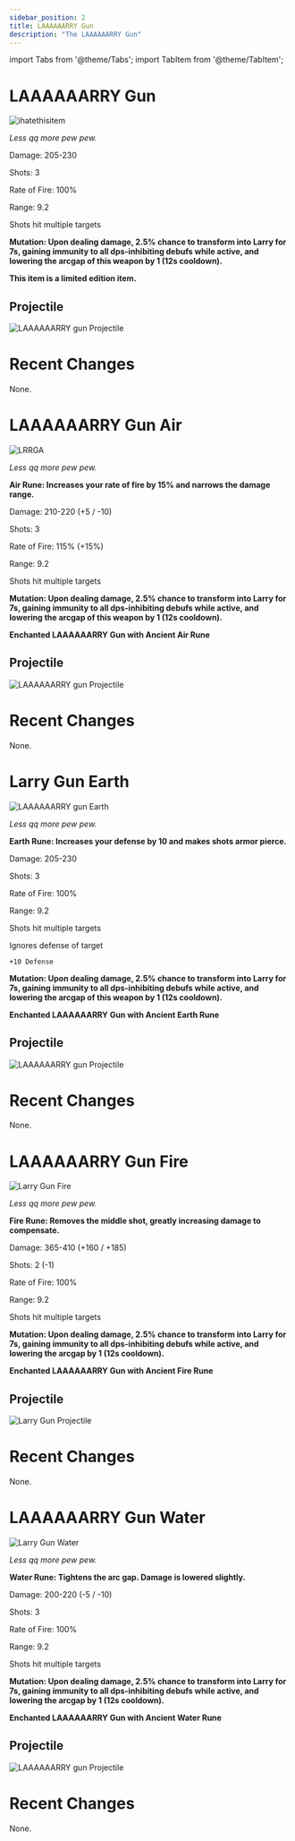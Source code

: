 ```yaml
---
sidebar_position: 2
title: LAAAAAARRY Gun
description: "The LAAAAAARRY Gun"
---
```


import Tabs from '@theme/Tabs';
import TabItem from '@theme/TabItem';

<Tabs>
  <TabItem value="LAAAAAARRY Gun" label="LAAAAAARRY Gun" default>

# LAAAAAARRY Gun

![ihatethisitem](https://vwiki.valorserver.com/api/item/picture/LAAAAAARRY%20gun)  

<i>Less qq more pew pew.</i>  


Damage: 205-230

Shots: 3  

Rate of Fire: 100%  

Range: 9.2  

Shots hit multiple targets  

**Mutation: Upon dealing damage, 2.5% chance to transform into Larry for 7s, gaining immunity to all dps-inhibiting debufs while active, and lowering the arcgap of this weapon by 1 (12s cooldown).**

**This item is a limited edition item.**

## Projectile

![LAAAAAARRY gun Projectile](https://raw.githubusercontent.com/Terracidal/Gifs/refs/heads/main/9i2wvn.gif)

# Recent Changes
None.

  </TabItem>
  <TabItem value="Air" label="Air">

# LAAAAAARRY Gun Air

![LRRGA](https://vwiki.valorserver.com/api/item/picture/LAAAAAARRY%20gun%20Air)  

<i>Less qq more pew pew.</i>  

**Air Rune: Increases your rate of fire by 15% and narrows the damage range.**


Damage: 210-220 (+5 / -10) 

Shots: 3  

Rate of Fire: 115% (+15%)  

Range: 9.2  

Shots hit multiple targets  

**Mutation: Upon dealing damage, 2.5% chance to transform into Larry for 7s, gaining immunity to all dps-inhibiting debufs while active, and lowering the arcgap of this weapon by 1 (12s cooldown).**

**Enchanted LAAAAAARRY Gun with Ancient Air Rune**

## Projectile

![LAAAAAARRY gun Projectile](https://raw.githubusercontent.com/Terracidal/Gifs/refs/heads/main/9i2x7w.gif)

# Recent Changes
None.

  </TabItem>
  <TabItem value="Earth" label="Earth">

# Larry Gun Earth 

![LAAAAAARRY gun Earth](https://vwiki.valorserver.com/api/item/picture/LAAAAAARRY%20gun%20Earth)  

<i>Less qq more pew pew.</i>

**Earth Rune: Increases your defense by 10 and makes shots armor pierce.**


Damage: 205-230    

Shots: 3 

Rate of Fire: 100%  

Range: 9.2  

Shots hit multiple targets  

Ignores defense of target

    +10 Defense

**Mutation: Upon dealing damage, 2.5% chance to transform into Larry for 7s, gaining immunity to all dps-inhibiting debufs while active, and lowering the arcgap of this weapon by 1 (12s cooldown).**

**Enchanted LAAAAAARRY Gun with Ancient Earth Rune**

## Projectile 

![LAAAAAARRY gun Projectile](https://raw.githubusercontent.com/Terracidal/Gifs/refs/heads/main/9i2xin.gif)

# Recent Changes
None.

  </TabItem>
  <TabItem value="Fire" label="Fire">

# LAAAAAARRY Gun Fire

![Larry Gun Fire](https://vwiki.valorserver.com/api/item/picture/LAAAAAARRY%20gun%20Fire)  

<i>Less qq more pew pew. </i>  

**Fire Rune: Removes the middle shot, greatly increasing damage to compensate.**


Damage: 365-410 (+160 / +185)   

Shots: 2 (-1)   

Rate of Fire: 100%  

Range: 9.2  

Shots hit multiple targets  

**Mutation: Upon dealing damage, 2.5% chance to transform into Larry for 7s, gaining immunity to all dps-inhibiting debufs while active, and lowering the arcgap by 1 (12s cooldown).**

**Enchanted LAAAAAARRY Gun with Ancient Fire Rune**

## Projectile

![Larry Gun Projectile](https://raw.githubusercontent.com/Terracidal/Gifs/refs/heads/main/9i2xs1.gif)

# Recent Changes
None.

  </TabItem>
  <TabItem value="Water" label="Water">

# LAAAAAARRY Gun Water

![Larry Gun Water](https://vwiki.valorserver.com/api/item/picture/LAAAAAARRY%20gun%20Water)  

<i>Less qq more pew pew.</i>  

**Water Rune: Tightens the arc gap. Damage is lowered slightly.**


Damage: 200-220 (-5 / -10)  

Shots: 3  

Rate of Fire: 100%  

Range: 9.2

Shots hit multiple targets  

**Mutation: Upon dealing damage, 2.5% chance to transform into Larry for 7s, gaining immunity to all dps-inhibiting debufs while active, and lowering the arcgap by 1 (12s cooldown).**

**Enchanted LAAAAAARRY Gun with Ancient Water Rune**

## Projectile

![LAAAAAARRY gun Projectile](https://raw.githubusercontent.com/Terracidal/Gifs/refs/heads/main/9i2y12.gif)

# Recent Changes
None.

  </TabItem>
</Tabs>
